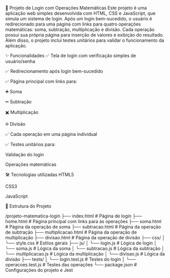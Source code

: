 📘 Projeto de Login com Operações Matemáticas
Este projeto é uma aplicação web simples desenvolvida com HTML, CSS e JavaScript, que simula um sistema de login. Após um login bem-sucedido, o usuário é redirecionado para uma página com links para quatro operações matemáticas: soma, subtração, multiplicação e divisão. Cada operação possui sua própria página para inserção de valores e exibição do resultado. Além disso, o projeto inclui testes unitários para validar o funcionamento da aplicação.

✨ Funcionalidades
✅ Tela de login com verificação simples de usuário/senha

✅ Redirecionamento após login bem-sucedido

✅ Página principal com links para:

➕ Soma

➖ Subtração

✖️ Multiplicação

➗ Divisão

✅ Cada operação em uma página individual

✅ Testes unitários para:

Validação do login

Operações matemáticas

🛠 Tecnologias utilizadas
HTML5

CSS3

JavaScript

📁 Estrutura do Projeto

/projeto-matematica-login
├── index.html              # Página de login
├── home.html               # Página principal com links para as operações
├── soma.html               # Página da operação de soma
├── subtracao.html          # Página da operação de subtração
├── multiplicacao.html      # Página da operação de multiplicação
├── divisao.html            # Página da operação de divisão
├── css/
│   └── style.css           # Estilos gerais
├── js/
│   └── login.js            # Lógica de login
│   └── soma.js             # Lógica da soma
│   └── subtracao.js        # Lógica da subtração
│   └── multiplicacao.js    # Lógica da multiplicação
│   └── divisao.js          # Lógica da divisão
├── tests/
│   └── login.test.js       # Testes do login
│   └── operacoes.test.js   # Testes das operações
└── package.json            # Configurações do projeto e Jest

